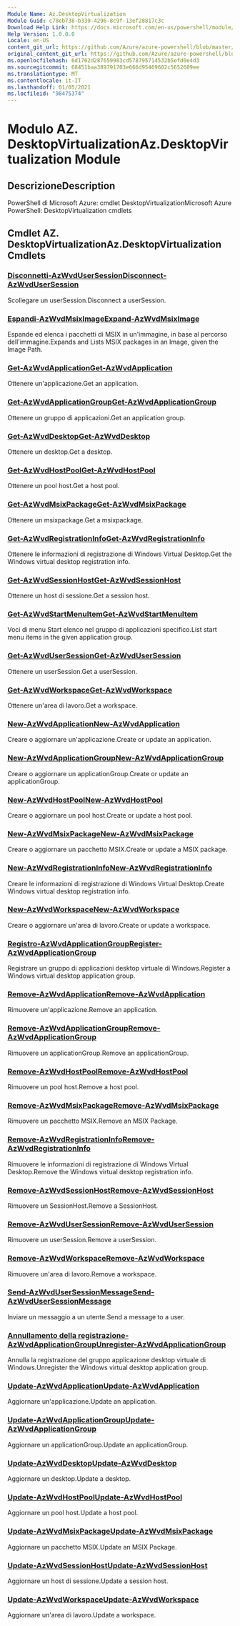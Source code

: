 ```yaml
---
Module Name: Az.DesktopVirtualization
Module Guid: c78eb738-b339-4296-8c9f-13ef28817c3c
Download Help Link: https://docs.microsoft.com/en-us/powershell/module/az.desktopvirtualization
Help Version: 1.0.0.0
Locale: en-US
content_git_url: https://github.com/Azure/azure-powershell/blob/master/src/DesktopVirtualization/help/Az.DesktopVirtualization.md
original_content_git_url: https://github.com/Azure/azure-powershell/blob/master/src/DesktopVirtualization/help/Az.DesktopVirtualization.md
ms.openlocfilehash: 6d1762d287659983cd578795714532b5efd0e4d3
ms.sourcegitcommit: 68451baa389791703e666d95469602c5652609ee
ms.translationtype: MT
ms.contentlocale: it-IT
ms.lasthandoff: 01/05/2021
ms.locfileid: "98475374"
---
```

# <span data-ttu-id="41001-101">Modulo AZ. DesktopVirtualization</span><span class="sxs-lookup"><span data-stu-id="41001-101">Az.DesktopVirtualization Module</span></span>
## <span data-ttu-id="41001-102">Descrizione</span><span class="sxs-lookup"><span data-stu-id="41001-102">Description</span></span>
<span data-ttu-id="41001-103">PowerShell di Microsoft Azure: cmdlet DesktopVirtualization</span><span class="sxs-lookup"><span data-stu-id="41001-103">Microsoft Azure PowerShell: DesktopVirtualization cmdlets</span></span>

## <span data-ttu-id="41001-104">Cmdlet AZ. DesktopVirtualization</span><span class="sxs-lookup"><span data-stu-id="41001-104">Az.DesktopVirtualization Cmdlets</span></span>
### [<span data-ttu-id="41001-105">Disconnetti-AzWvdUserSession</span><span class="sxs-lookup"><span data-stu-id="41001-105">Disconnect-AzWvdUserSession</span></span>](Disconnect-AzWvdUserSession.md)
<span data-ttu-id="41001-106">Scollegare un userSession.</span><span class="sxs-lookup"><span data-stu-id="41001-106">Disconnect a userSession.</span></span>

### [<span data-ttu-id="41001-107">Espandi-AzWvdMsixImage</span><span class="sxs-lookup"><span data-stu-id="41001-107">Expand-AzWvdMsixImage</span></span>](Expand-AzWvdMsixImage.md)
<span data-ttu-id="41001-108">Espande ed elenca i pacchetti di MSIX in un'immagine, in base al percorso dell'immagine.</span><span class="sxs-lookup"><span data-stu-id="41001-108">Expands and Lists MSIX packages in an Image, given the Image Path.</span></span>

### [<span data-ttu-id="41001-109">Get-AzWvdApplication</span><span class="sxs-lookup"><span data-stu-id="41001-109">Get-AzWvdApplication</span></span>](Get-AzWvdApplication.md)
<span data-ttu-id="41001-110">Ottenere un'applicazione.</span><span class="sxs-lookup"><span data-stu-id="41001-110">Get an application.</span></span>

### [<span data-ttu-id="41001-111">Get-AzWvdApplicationGroup</span><span class="sxs-lookup"><span data-stu-id="41001-111">Get-AzWvdApplicationGroup</span></span>](Get-AzWvdApplicationGroup.md)
<span data-ttu-id="41001-112">Ottenere un gruppo di applicazioni.</span><span class="sxs-lookup"><span data-stu-id="41001-112">Get an application group.</span></span>

### [<span data-ttu-id="41001-113">Get-AzWvdDesktop</span><span class="sxs-lookup"><span data-stu-id="41001-113">Get-AzWvdDesktop</span></span>](Get-AzWvdDesktop.md)
<span data-ttu-id="41001-114">Ottenere un desktop.</span><span class="sxs-lookup"><span data-stu-id="41001-114">Get a desktop.</span></span>

### [<span data-ttu-id="41001-115">Get-AzWvdHostPool</span><span class="sxs-lookup"><span data-stu-id="41001-115">Get-AzWvdHostPool</span></span>](Get-AzWvdHostPool.md)
<span data-ttu-id="41001-116">Ottenere un pool host.</span><span class="sxs-lookup"><span data-stu-id="41001-116">Get a host pool.</span></span>

### [<span data-ttu-id="41001-117">Get-AzWvdMsixPackage</span><span class="sxs-lookup"><span data-stu-id="41001-117">Get-AzWvdMsixPackage</span></span>](Get-AzWvdMsixPackage.md)
<span data-ttu-id="41001-118">Ottenere un msixpackage.</span><span class="sxs-lookup"><span data-stu-id="41001-118">Get a msixpackage.</span></span>

### [<span data-ttu-id="41001-119">Get-AzWvdRegistrationInfo</span><span class="sxs-lookup"><span data-stu-id="41001-119">Get-AzWvdRegistrationInfo</span></span>](Get-AzWvdRegistrationInfo.md)
<span data-ttu-id="41001-120">Ottenere le informazioni di registrazione di Windows Virtual Desktop.</span><span class="sxs-lookup"><span data-stu-id="41001-120">Get the Windows virtual desktop registration info.</span></span>

### [<span data-ttu-id="41001-121">Get-AzWvdSessionHost</span><span class="sxs-lookup"><span data-stu-id="41001-121">Get-AzWvdSessionHost</span></span>](Get-AzWvdSessionHost.md)
<span data-ttu-id="41001-122">Ottenere un host di sessione.</span><span class="sxs-lookup"><span data-stu-id="41001-122">Get a session host.</span></span>

### [<span data-ttu-id="41001-123">Get-AzWvdStartMenuItem</span><span class="sxs-lookup"><span data-stu-id="41001-123">Get-AzWvdStartMenuItem</span></span>](Get-AzWvdStartMenuItem.md)
<span data-ttu-id="41001-124">Voci di menu Start elenco nel gruppo di applicazioni specifico.</span><span class="sxs-lookup"><span data-stu-id="41001-124">List start menu items in the given application group.</span></span>

### [<span data-ttu-id="41001-125">Get-AzWvdUserSession</span><span class="sxs-lookup"><span data-stu-id="41001-125">Get-AzWvdUserSession</span></span>](Get-AzWvdUserSession.md)
<span data-ttu-id="41001-126">Ottenere un userSession.</span><span class="sxs-lookup"><span data-stu-id="41001-126">Get a userSession.</span></span>

### [<span data-ttu-id="41001-127">Get-AzWvdWorkspace</span><span class="sxs-lookup"><span data-stu-id="41001-127">Get-AzWvdWorkspace</span></span>](Get-AzWvdWorkspace.md)
<span data-ttu-id="41001-128">Ottenere un'area di lavoro.</span><span class="sxs-lookup"><span data-stu-id="41001-128">Get a workspace.</span></span>

### [<span data-ttu-id="41001-129">New-AzWvdApplication</span><span class="sxs-lookup"><span data-stu-id="41001-129">New-AzWvdApplication</span></span>](New-AzWvdApplication.md)
<span data-ttu-id="41001-130">Creare o aggiornare un'applicazione.</span><span class="sxs-lookup"><span data-stu-id="41001-130">Create or update an application.</span></span>

### [<span data-ttu-id="41001-131">New-AzWvdApplicationGroup</span><span class="sxs-lookup"><span data-stu-id="41001-131">New-AzWvdApplicationGroup</span></span>](New-AzWvdApplicationGroup.md)
<span data-ttu-id="41001-132">Creare o aggiornare un applicationGroup.</span><span class="sxs-lookup"><span data-stu-id="41001-132">Create or update an applicationGroup.</span></span>

### [<span data-ttu-id="41001-133">New-AzWvdHostPool</span><span class="sxs-lookup"><span data-stu-id="41001-133">New-AzWvdHostPool</span></span>](New-AzWvdHostPool.md)
<span data-ttu-id="41001-134">Creare o aggiornare un pool host.</span><span class="sxs-lookup"><span data-stu-id="41001-134">Create or update a host pool.</span></span>

### [<span data-ttu-id="41001-135">New-AzWvdMsixPackage</span><span class="sxs-lookup"><span data-stu-id="41001-135">New-AzWvdMsixPackage</span></span>](New-AzWvdMsixPackage.md)
<span data-ttu-id="41001-136">Creare o aggiornare un pacchetto MSIX.</span><span class="sxs-lookup"><span data-stu-id="41001-136">Create or update a MSIX package.</span></span>

### [<span data-ttu-id="41001-137">New-AzWvdRegistrationInfo</span><span class="sxs-lookup"><span data-stu-id="41001-137">New-AzWvdRegistrationInfo</span></span>](New-AzWvdRegistrationInfo.md)
<span data-ttu-id="41001-138">Creare le informazioni di registrazione di Windows Virtual Desktop.</span><span class="sxs-lookup"><span data-stu-id="41001-138">Create Windows virtual desktop registration info.</span></span>

### [<span data-ttu-id="41001-139">New-AzWvdWorkspace</span><span class="sxs-lookup"><span data-stu-id="41001-139">New-AzWvdWorkspace</span></span>](New-AzWvdWorkspace.md)
<span data-ttu-id="41001-140">Creare o aggiornare un'area di lavoro.</span><span class="sxs-lookup"><span data-stu-id="41001-140">Create or update a workspace.</span></span>

### [<span data-ttu-id="41001-141">Registro-AzWvdApplicationGroup</span><span class="sxs-lookup"><span data-stu-id="41001-141">Register-AzWvdApplicationGroup</span></span>](Register-AzWvdApplicationGroup.md)
<span data-ttu-id="41001-142">Registrare un gruppo di applicazioni desktop virtuale di Windows.</span><span class="sxs-lookup"><span data-stu-id="41001-142">Register a Windows virtual desktop application group.</span></span>

### [<span data-ttu-id="41001-143">Remove-AzWvdApplication</span><span class="sxs-lookup"><span data-stu-id="41001-143">Remove-AzWvdApplication</span></span>](Remove-AzWvdApplication.md)
<span data-ttu-id="41001-144">Rimuovere un'applicazione.</span><span class="sxs-lookup"><span data-stu-id="41001-144">Remove an application.</span></span>

### [<span data-ttu-id="41001-145">Remove-AzWvdApplicationGroup</span><span class="sxs-lookup"><span data-stu-id="41001-145">Remove-AzWvdApplicationGroup</span></span>](Remove-AzWvdApplicationGroup.md)
<span data-ttu-id="41001-146">Rimuovere un applicationGroup.</span><span class="sxs-lookup"><span data-stu-id="41001-146">Remove an applicationGroup.</span></span>

### [<span data-ttu-id="41001-147">Remove-AzWvdHostPool</span><span class="sxs-lookup"><span data-stu-id="41001-147">Remove-AzWvdHostPool</span></span>](Remove-AzWvdHostPool.md)
<span data-ttu-id="41001-148">Rimuovere un pool host.</span><span class="sxs-lookup"><span data-stu-id="41001-148">Remove a host pool.</span></span>

### [<span data-ttu-id="41001-149">Remove-AzWvdMsixPackage</span><span class="sxs-lookup"><span data-stu-id="41001-149">Remove-AzWvdMsixPackage</span></span>](Remove-AzWvdMsixPackage.md)
<span data-ttu-id="41001-150">Rimuovere un pacchetto MSIX.</span><span class="sxs-lookup"><span data-stu-id="41001-150">Remove an MSIX Package.</span></span>

### [<span data-ttu-id="41001-151">Remove-AzWvdRegistrationInfo</span><span class="sxs-lookup"><span data-stu-id="41001-151">Remove-AzWvdRegistrationInfo</span></span>](Remove-AzWvdRegistrationInfo.md)
<span data-ttu-id="41001-152">Rimuovere le informazioni di registrazione di Windows Virtual Desktop.</span><span class="sxs-lookup"><span data-stu-id="41001-152">Remove the Windows virtual desktop registration info.</span></span>

### [<span data-ttu-id="41001-153">Remove-AzWvdSessionHost</span><span class="sxs-lookup"><span data-stu-id="41001-153">Remove-AzWvdSessionHost</span></span>](Remove-AzWvdSessionHost.md)
<span data-ttu-id="41001-154">Rimuovere un SessionHost.</span><span class="sxs-lookup"><span data-stu-id="41001-154">Remove a SessionHost.</span></span>

### [<span data-ttu-id="41001-155">Remove-AzWvdUserSession</span><span class="sxs-lookup"><span data-stu-id="41001-155">Remove-AzWvdUserSession</span></span>](Remove-AzWvdUserSession.md)
<span data-ttu-id="41001-156">Rimuovere un userSession.</span><span class="sxs-lookup"><span data-stu-id="41001-156">Remove a userSession.</span></span>

### [<span data-ttu-id="41001-157">Remove-AzWvdWorkspace</span><span class="sxs-lookup"><span data-stu-id="41001-157">Remove-AzWvdWorkspace</span></span>](Remove-AzWvdWorkspace.md)
<span data-ttu-id="41001-158">Rimuovere un'area di lavoro.</span><span class="sxs-lookup"><span data-stu-id="41001-158">Remove a workspace.</span></span>

### [<span data-ttu-id="41001-159">Send-AzWvdUserSessionMessage</span><span class="sxs-lookup"><span data-stu-id="41001-159">Send-AzWvdUserSessionMessage</span></span>](Send-AzWvdUserSessionMessage.md)
<span data-ttu-id="41001-160">Inviare un messaggio a un utente.</span><span class="sxs-lookup"><span data-stu-id="41001-160">Send a message to a user.</span></span>

### [<span data-ttu-id="41001-161">Annullamento della registrazione-AzWvdApplicationGroup</span><span class="sxs-lookup"><span data-stu-id="41001-161">Unregister-AzWvdApplicationGroup</span></span>](Unregister-AzWvdApplicationGroup.md)
<span data-ttu-id="41001-162">Annulla la registrazione del gruppo applicazione desktop virtuale di Windows.</span><span class="sxs-lookup"><span data-stu-id="41001-162">Unregister the Windows virtual desktop application group.</span></span>

### [<span data-ttu-id="41001-163">Update-AzWvdApplication</span><span class="sxs-lookup"><span data-stu-id="41001-163">Update-AzWvdApplication</span></span>](Update-AzWvdApplication.md)
<span data-ttu-id="41001-164">Aggiornare un'applicazione.</span><span class="sxs-lookup"><span data-stu-id="41001-164">Update an application.</span></span>

### [<span data-ttu-id="41001-165">Update-AzWvdApplicationGroup</span><span class="sxs-lookup"><span data-stu-id="41001-165">Update-AzWvdApplicationGroup</span></span>](Update-AzWvdApplicationGroup.md)
<span data-ttu-id="41001-166">Aggiornare un applicationGroup.</span><span class="sxs-lookup"><span data-stu-id="41001-166">Update an applicationGroup.</span></span>

### [<span data-ttu-id="41001-167">Update-AzWvdDesktop</span><span class="sxs-lookup"><span data-stu-id="41001-167">Update-AzWvdDesktop</span></span>](Update-AzWvdDesktop.md)
<span data-ttu-id="41001-168">Aggiornare un desktop.</span><span class="sxs-lookup"><span data-stu-id="41001-168">Update a desktop.</span></span>

### [<span data-ttu-id="41001-169">Update-AzWvdHostPool</span><span class="sxs-lookup"><span data-stu-id="41001-169">Update-AzWvdHostPool</span></span>](Update-AzWvdHostPool.md)
<span data-ttu-id="41001-170">Aggiornare un pool host.</span><span class="sxs-lookup"><span data-stu-id="41001-170">Update a host pool.</span></span>

### [<span data-ttu-id="41001-171">Update-AzWvdMsixPackage</span><span class="sxs-lookup"><span data-stu-id="41001-171">Update-AzWvdMsixPackage</span></span>](Update-AzWvdMsixPackage.md)
<span data-ttu-id="41001-172">Aggiornare un pacchetto MSIX.</span><span class="sxs-lookup"><span data-stu-id="41001-172">Update an  MSIX Package.</span></span>

### [<span data-ttu-id="41001-173">Update-AzWvdSessionHost</span><span class="sxs-lookup"><span data-stu-id="41001-173">Update-AzWvdSessionHost</span></span>](Update-AzWvdSessionHost.md)
<span data-ttu-id="41001-174">Aggiornare un host di sessione.</span><span class="sxs-lookup"><span data-stu-id="41001-174">Update a session host.</span></span>

### [<span data-ttu-id="41001-175">Update-AzWvdWorkspace</span><span class="sxs-lookup"><span data-stu-id="41001-175">Update-AzWvdWorkspace</span></span>](Update-AzWvdWorkspace.md)
<span data-ttu-id="41001-176">Aggiornare un'area di lavoro.</span><span class="sxs-lookup"><span data-stu-id="41001-176">Update a workspace.</span></span>

